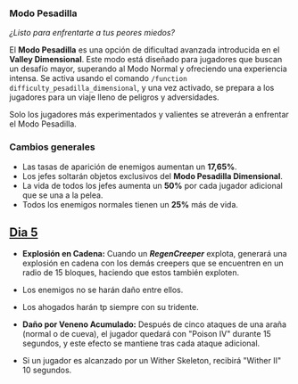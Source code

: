 ### Modo Pesadilla

*¿Listo para enfrentarte a tus peores miedos?*

El **Modo Pesadilla** es una opción de dificultad avanzada introducida en el **Valley Dimensional**. Este modo está diseñado para jugadores que buscan un desafío mayor, superando al Modo Normal y ofreciendo una experiencia intensa. Se activa usando el comando `/function difficulty_pesadilla_dimensional`, y una vez activado, se prepara a los jugadores para un viaje lleno de peligros y adversidades.

Solo los jugadores más experimentados y valientes se atreverán a enfrentar el Modo Pesadilla.

### Cambios generales

- Las tasas de aparición de enemigos aumentan un **17,65%**.
- Los jefes soltarán objetos exclusivos del **Modo Pesadilla Dimensional**.
- La vida de todos los jefes aumenta un **50%** por cada jugador adicional que se una a la pelea.
- Todos los enemigos normales tienen un **25%** más de vida.

## [Dia 5](https://github.com/MiguelVeraXd/Valley-Dimensional-Wiki/blob/main/Main/Wiki/dia%205.md)

- **Explosión en Cadena:** Cuando un ***RegenCreeper*** explota, generará una explosión en cadena con los demás creepers que se encuentren en un radio de 15 bloques, haciendo que estos también exploten.

- Los enemigos no se harán daño entre ellos.

- Los ahogados harán tp siempre con su tridente.

- **Daño por Veneno Acumulado:** Después de cinco ataques de una araña (normal o de cueva), el jugador quedará con "Poison IV" durante 15 segundos, y este efecto se mantiene tras cada ataque adicional.

- Si un jugador es alcanzado por un Wither Skeleton, recibirá "Wither II" 10 segundos.
